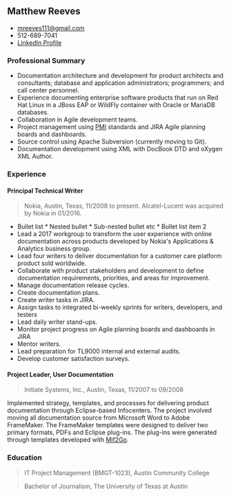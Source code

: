 ## Matthew Reeves
* mreeves111@gmail.com
* 512-689-7041
* [LinkedIn Profile](http://linkedin.com/in/matthew-reeves-b8582)

### Professional Summary
* Documentation architecture and development for product architects and consultants; database and application administrators; programmers; and call center personnel.
*	Experience documenting enterprise software products that run on Red Hat Linux in a JBoss EAP or WildFly container with Oracle or MariaDB databases.
*	Collaboration in Agile development teams.
*	Project management using [PMI](https://www.pmi.org) standards and JIRA Agile planning boards and dashboards.
*	Source control using Apache Subversion (currently moving to Git).
*	Documentation development using XML with DocBook DTD and oXygen XML Author.

### Experience
#### Principal Technical Writer
> Nokia, Austin, Texas, 11/2008 to present. Alcatel-Lucent was acquired by Nokia in 01/2016.
* Bullet list
              * Nested bullet
                  * Sub-nested bullet etc
          * Bullet list item 2
* Lead a 2017 workgroup to transform the user experience with online documentation across products developed by Nokia's Applications & Analytics business group.
* Lead four writers to deliver documentation for a customer care platform product sold worldwide.
*	Collaborate with product stakeholders and development to define documentation requirements, priorities, and areas for improvement.
*	Manage documentation release cycles.
   * Create documentation plans.
   * Create writer tasks in JIRA.
   * Assign tasks to integrated bi-weekly sprints for writers, developers, and testers
   * Lead daily writer stand-ups.
   * Monitor project progress on Agile planning boards and dashboards in JIRA
   * Mentor writers.
* Lead preparation for TL9000 internal and external audits.
* Develop customer satisfaction surveys.

#### Project Leader, User Documentation
> Initiate Systems, Inc., Austin, Texas, 11/2007 to 09/2008

Implemented strategy, templates, and processes for delivering product documentation through Eclipse-based Infocenters. The project involved moving all documentation source from Microsoft Word to Adobe FrameMaker. The FrameMaker templates were designed to deliver two primary formats, PDFs and Eclipse plug-ins. The plug-ins were generated through templates developed with  [Mif2Go](http://mif2go.com).

### Education
> IT Project Management (BMGT-1023), Austin Community College

> Bachelor of Journalism, The University of Texas at Austin

